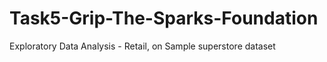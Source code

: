 # Task5-Grip-The-Sparks-Foundation
Exploratory Data Analysis - Retail, on Sample superstore dataset
